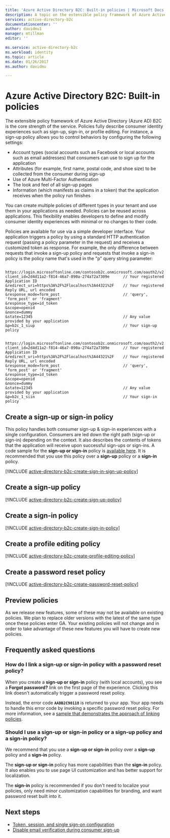 ```yaml
---
title: 'Azure Active Directory B2C: Built-in policies | Microsoft Docs'
description: A topic on the extensible policy framework of Azure Active Directory B2C and on how to create various policy types
services: active-directory-b2c
documentationcenter: ''
author: davidmu1
manager: mtillman
editor: ''

ms.service: active-directory-b2c
ms.workload: identity
ms.topic: article
ms.date: 01/26/2017
ms.author: davidmu

---
```

# Azure Active Directory B2C: Built-in policies


The extensible policy framework of Azure Active Directory (Azure AD) B2C is the core strength of the service. Policies fully describe consumer identity experiences such as sign-up, sign-in, or profile editing. For instance, a sign-up policy allows you to control behaviors by configuring the following settings:

* Account types (social accounts such as Facebook or local accounts such as email addresses) that consumers can use to sign up for the application
* Attributes (for example, first name, postal code, and shoe size) to be collected from the consumer during sign-up
* Use of Azure Multi-Factor Authentication
* The look and feel of all sign-up pages
* Information (which manifests as claims in a token) that the application receives when the policy run finishes

You can create multiple policies of different types in your tenant and use them in your applications as needed. Policies can be reused across applications. This flexibility enables developers to define and modify consumer identity experiences with minimal or no changes to their code.

Policies are available for use via a simple developer interface. Your application triggers a policy by using a standard HTTP authentication request (passing a policy parameter in the request) and receives a customized token as response. For example, the only difference between requests that invoke a sign-up policy and requests that invoke a sign-in policy is the policy name that's used in the "p" query string parameter:

```

https://login.microsoftonline.com/contosob2c.onmicrosoft.com/oauth2/v2.0/authorize?
client_id=2d4d11a2-f814-46a7-890a-274a72a7309e      // Your registered Application ID
&redirect_uri=https%3A%2F%2Flocalhost%3A44321%2F    // Your registered Reply URL, url encoded
&response_mode=form_post                            // 'query', 'form_post' or 'fragment'
&response_type=id_token
&scope=openid
&nonce=dummy
&state=12345                                        // Any value provided by your application
&p=b2c_1_siup                                       // Your sign-up policy

```

```

https://login.microsoftonline.com/contosob2c.onmicrosoft.com/oauth2/v2.0/authorize?
client_id=2d4d11a2-f814-46a7-890a-274a72a7309e      // Your registered Application ID
&redirect_uri=https%3A%2F%2Flocalhost%3A44321%2F    // Your registered Reply URL, url encoded
&response_mode=form_post                            // 'query', 'form_post' or 'fragment'
&response_type=id_token
&scope=openid
&nonce=dummy
&state=12345                                        // Any value provided by your application
&p=b2c_1_siin                                       // Your sign-in policy

```

## Create a sign-up or sign-in policy

This policy handles both consumer sign-up & sign-in experiences with a single configuration. Consumers are led down the right path (sign-up or sign-in) depending on the context. It also describes the contents of tokens that the application will receive upon successful sign-ups or sign-ins.  A code sample for the **sign-up or sign-in** policy is [available here](active-directory-b2c-devquickstarts-web-dotnet-susi.md).  It is recommended that you use this policy over a **sign-up** policy or a **sign-in** policy.  

[!INCLUDE [active-directory-b2c-create-sign-in-sign-up-policy](../../includes/active-directory-b2c-create-sign-in-sign-up-policy.md)]

## Create a sign-up policy

[!INCLUDE [active-directory-b2c-create-sign-up-policy](../../includes/active-directory-b2c-create-sign-up-policy.md)]

## Create a sign-in policy

[!INCLUDE [active-directory-b2c-create-sign-in-policy](../../includes/active-directory-b2c-create-sign-in-policy.md)]

## Create a profile editing policy

[!INCLUDE [active-directory-b2c-create-profile-editing-policy](../../includes/active-directory-b2c-create-profile-editing-policy.md)]

## Create a password reset policy

[!INCLUDE [active-directory-b2c-create-password-reset-policy](../../includes/active-directory-b2c-create-password-reset-policy.md)]

## Preview policies

As we release new features, some of these may not be available on existing policies.  We plan to replace older versions with the latest of the same type once these policies enter GA.  Your existing policies will not change and in order to take advantage of these new features you will have to create new policies.

## Frequently asked questions

### How do I link a sign-up or sign-in policy with a password reset policy?
When you create a **sign-up or sign-in** policy (with local accounts), you see a **Forgot password?** link on the first page of the experience. Clicking this link doesn't automatically trigger a password reset policy. 

Instead, the error code **`AADB2C90118`** is returned to your app. Your app needs to handle this error code by invoking a specific password reset policy. For more information, see a [sample that demonstrates the approach of linking policies](https://github.com/AzureADQuickStarts/B2C-WebApp-OpenIDConnect-DotNet-SUSI).

### Should I use a sign-up or sign-in policy or a sign-up policy and a sign-in policy?
We recommend that you use a **sign-up or sign-in** policy over a **sign-up** policy and a **sign-in** policy.  

The **sign-up or sign-in** policy has more capabilities than the **sign-in** policy. It also enables you to use page UI customization and has better support for localization. 

The **sign-in** policy is recommended if you don't need to localize your policies, only need minor customization capabilities for branding, and want password reset built into it.

## Next steps
* [Token, session, and single sign-on configuration](active-directory-b2c-token-session-sso.md)
* [Disable email verification during consumer sign-up](active-directory-b2c-reference-disable-ev.md)

